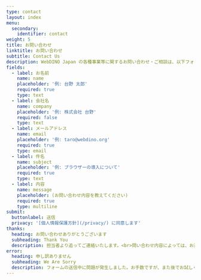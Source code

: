 ```yaml
---
type: contact
layout: index
menu:
  secondary:
    identifier: contact
weight: 5
title: お問い合わせ
linktitle: お問い合わせ
subtitle: Contact Us
description: WebDINO Japan の各種事業等に関するお問い合わせ・ご相談は、以下フォームよりお願いいたします。
fields:
  - label: お名前
    name: name
    placeholder: '例: 台野 太郎'
    required: true
    type: text
  - label: 会社名
    name: company
    placeholder: '例: 株式会社 台野'
    required: false
    type: text
  - label: メールアドレス
    name: email
    placeholder: '例: taro@webdino.org'
    required: true
    type: email
  - label: 件名
    name: subject
    placeholder: '例: ブラウザーの導入について'
    required: true
    type: text
  - label: 内容
    name: message
    placeholder: (お問い合わせ内容を教えてください)
    required: true
    type: multiline
submit:
  buttonlabel: 送信
  privacy: '[個人情報保護方針](/privacy/) に同意します'
thanks:
  heading: お問い合わせありがとうございます
  subheading: Thank You
  description: 担当者より追ってご連絡いたします。<br>問い合わせ内容によっては、お返事を差し上げるまでにお時間をいただく場合がございます。
error:
  heading: 申し訳ありません
  subheading: We Are Sorry
  description: フォームの送信中に問題が発生しました。お手数ですが、また後でお試しください。
---
```


